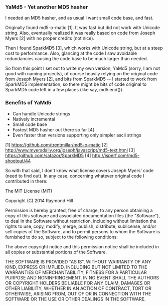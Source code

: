 ### YaMd5 - Yet another MD5 hasher

I needed an MD5 hasher, and as usual I want small code base, and fast.

Originally found md5-o-matic [1]. It was fast but did not work with Unicode
string. Also, eventually realized it was really based on code from
Joseph Myers [2] with no proper credits (not nice).

Then I found SparkMD5 [3], which works with Unicode string, but at a steep
cost to performance. Also, glancing at the code I saw avoidable redundancies
causing the code base to be much larger than needed.

So from this point I set out to write my own version, YaMd5 (sorry, I am
not good with naming projects), of course heavily relying on the original
code from Joseph Myers [2], and bits from SparkMD5 -- I started to work from
SparkMD5 implementation, so there might be bits of code original to SparkMD5
code left in a few places (like say, md5.end()).

### Benefits of YaMd5

- Can handle Unicode strings
- Natively incremental
- Small code base
- Fastest MD5 hasher out there so far [4]
- Even faster than versions supporting only simpler ascii strings

[1] <https://github.com/trentmillar/md5-o-matic>
[2] <http://www.myersdaily.org/joseph/javascript/md5-text.html>
[3] <https://github.com/satazor/SparkMD5>
[4] <http://jsperf.com/md5-shootout/44>

So with that said, I don't know what license covers Joseph Myers' code (need
to find out). In any case, concerning whatever original code I contributed in
there:

The MIT License (MIT)

Copyright (C) 2014 Raymond Hill

Permission is hereby granted, free of charge, to any person obtaining a copy
of this software and associated documentation files (the "Software"), to deal
in the Software without restriction, including without limitation the rights
to use, copy, modify, merge, publish, distribute, sublicense, and/or sell
copies of the Software, and to permit persons to whom the Software is
furnished to do so, subject to the following conditions:

The above copyright notice and this permission notice shall be included in
all copies or substantial portions of the Software.

THE SOFTWARE IS PROVIDED "AS IS", WITHOUT WARRANTY OF ANY KIND, EXPRESS OR
IMPLIED, INCLUDING BUT NOT LIMITED TO THE WARRANTIES OF MERCHANTABILITY,
FITNESS FOR A PARTICULAR PURPOSE AND NONINFRINGEMENT. IN NO EVENT SHALL THE
AUTHORS OR COPYRIGHT HOLDERS BE LIABLE FOR ANY CLAIM, DAMAGES OR OTHER
LIABILITY, WHETHER IN AN ACTION OF CONTRACT, TORT OR OTHERWISE, ARISING FROM,
OUT OF OR IN CONNECTION WITH THE SOFTWARE OR THE USE OR OTHER DEALINGS IN
THE SOFTWARE.
